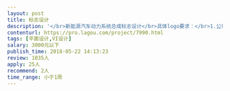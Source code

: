 ```yaml
---                
layout: post       
title: 标志设计           
description: '</br>新能源汽车动力系统总成标志设计</br>具体logo要求：</br>1.公司属于高科技公司</br>2.基调为天空蓝，突出新能源和环保，突出科技感 金属质感</br>3.logo可以参考spaceX</br>4.应用在公司软件和产品上</br>5.公司英文简称：Applext</br>6.出两个方案（具体细聊）</br>'     
contenturl: https://pro.lagou.com/project/7990.html      
tags: [平面设计,VI设计]            
salary: 3000元以下          
publish_time: 2018-05-22 14:13:23         
review: 1035人                   
apply: 25人                   
recommend: 2人                   
time_range: 小于1周              
---                 
```

